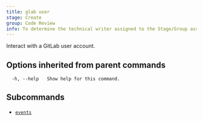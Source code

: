 ```yaml
---
title: glab user
stage: Create
group: Code Review
info: To determine the technical writer assigned to the Stage/Group associated with this page, see https://about.gitlab.com/handbook/product/ux/technical-writing/#assignments
---
```


<!--
This documentation is auto generated by a script.
Please do not edit this file directly. Run `make gen-docs` instead.
-->

Interact with a GitLab user account.

## Options inherited from parent commands

```plaintext
  -h, --help   Show help for this command.
```

## Subcommands

- [`events`](/docs/user/events)
